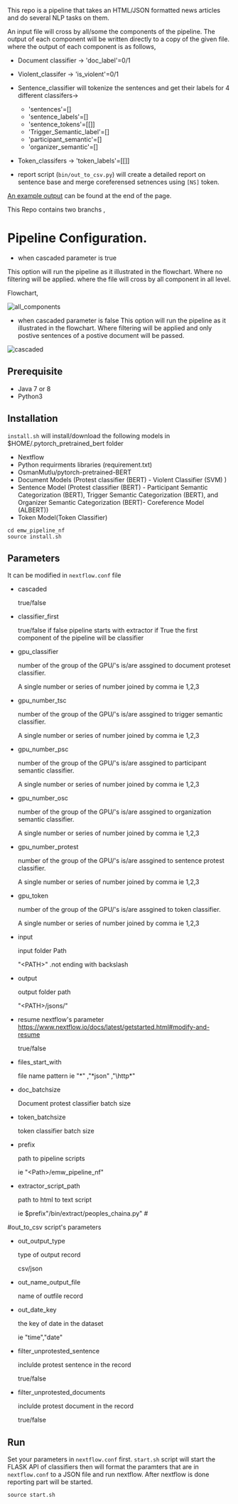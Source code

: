 This repo is a pipeline that takes an HTML/JSON formatted news articles and do several NLP tasks on them. 

An input file will cross by all/some the components of the pipeline. The output of each component will be written directly to a copy of the given file.
where the output of each component is as follows, 

* Document classifier -> 'doc_label'=0/1 
* Violent_classifer -> 'is_violent'=0/1
* Sentence_classifier will tokenize the sentences and get their labels for 4 different classifers-> 
    * 'sentences'=[]
    * 'sentence_labels'=[]
    * 'sentence_tokens'=[[]]
    * 'Trigger_Semantic_label'=[] 
    * 'participant_semantic'=[] 
    * 'organizer_semantic'=[] 

* Token_classifers -> 'token_labels'=[[]]

* report script (`bin/out_to_csv.py`) will create a detailed report on sentence base and merge coreferensed setnences using `[NS]` token.

[An example output](output_example.md) can be found at the end of the page. 

This Repo contains two branchs ,
# Pipeline Configuration. 

* when cascaded parameter is true

This option will run the pipeline as it illustrated in the flowchart. Where no filtering will be applied. where the file will cross by all component in all level. 

Flowchart,

![all_components](https://media.giphy.com/media/lrtUmgopBzTYIB3tA8/giphy.gif)


* when cascaded parameter is false
This option will run the pipeline as it illustrated in the flowchart. Where filtering will be applied and only postive sentences of a postive document will be passed.


![cascaded](https://media.giphy.com/media/gIOFwSETRmtKI29yIj/giphy.gif)


## Prerequisite
* Java 7 or 8
* Python3


## Installation
`install.sh` will install/download the following models in $HOME/.pytorch_pretrained_bert folder

* Nextflow
* Python requirments libraries (requirement.txt)
* OsmanMutlu/pytorch-pretrained-BERT
* Document Models (Protest classifier (BERT) - Violent Classifier (SVM) ) 
* Sentence Model (Protest classifier (BERT) - Participant Semantic Categorization (BERT), Trigger Semantic Categorization (BERT), and Organizer Semantic Categorization (BERT)- Coreference Model (ALBERT))
* Token Model(Token Classifier)
```
cd emw_pipeline_nf
source install.sh
```

## Parameters
It can be modified in `nextflow.conf` file 
* cascaded 

    true/false 

* classifier_first

    true/false
    if false pipeline starts with extractor if True the first component of the pipeline will be classifier

* gpu_classifier
    
    number of the group of the GPU/'s is/are assgined to document proteset classifier.

    A single number or series of number joined by comma ie 1,2,3

* gpu_number_tsc
    
    number of the group of the GPU/'s is/are assgined to trigger semantic classifier.

    A single number or series of number joined by comma ie 1,2,3

* gpu_number_psc

    number of the group of the GPU/'s is/are assgined to participant semantic classifier.

    A single number or series of number joined by comma ie 1,2,3

* gpu_number_osc

    number of the group of the GPU/'s is/are assgined to organization semantic classifier.

    A single number or series of number joined by comma ie 1,2,3

* gpu_number_protest

    number of the group of the GPU/'s is/are assgined to sentence protest classifier.

    A single number or series of number joined by comma ie 1,2,3
* gpu_token

    number of the group of the GPU/'s is/are assgined to token classifier.

    A single number or series of number joined by comma ie 1,2,3

* input

    input folder Path 

    "\<PATH\>" .not ending with backslash

* output

    output folder path

    "\<PATH\>/jsons/"

* resume
    nextflow's parameter https://www.nextflow.io/docs/latest/getstarted.html#modify-and-resume

    true/false

* files_start_with
    
    file name pattern
    ie "*" ,"\*json" ,"\http\*"


* doc_batchsize

    Document protest classifier batch size 

* token_batchsize

    token classifier batch size 

* prefix

    path to pipeline scripts

   ie "\<Path\>/emw_pipeline_nf" 

* extractor_script_path

    path to html to text script 

    ie $prefix"/bin/extract/peoples_chaina.py" # 

#out_to_csv script's parameters 
* out_output_type

    type of output record 

    csv/json

* out_name_output_file

    name of outfile record

* out_date_key

    the key of date in the dataset

    ie "time","date"

* filter_unprotested_sentence

    inclulde protest sentence in the record 

    true/false

* filter_unprotested_documents
    
    inclulde protest document in the record 

    true/false


## Run 
Set your parameters in `nextflow.conf` first. 
`start.sh` script will start the FLASK API of classifiers then will format the paramters that are in `nextflow.conf` to a JSON file and run nextflow. After nextflow is done reporting part will be started.

```
source start.sh
```